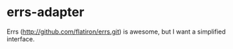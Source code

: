errs-adapter
============

Errs (http://github.com/flatiron/errs.git) is awesome, but I want a simplified interface.

